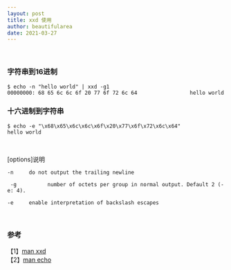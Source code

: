 ```yaml
---
layout: post
title: xxd 使用
author: beautifularea
date: 2021-03-27
---
```


<br/>

### 字符串到16进制
```shell
$ echo -n "hello world" | xxd -g1
00000000: 68 65 6c 6c 6f 20 77 6f 72 6c 64                 hello world
```

### 十六进制到字符串
```shell
$ echo -e "\x68\x65\x6c\x6c\x6f\x20\x77\x6f\x72\x6c\x64"
hello world
```
<br/>

[options]说明  
```shell
-n     do not output the trailing newline
```
```shell
 -g          number of octets per group in normal output. Default 2 (-e: 4).
```
```shell
-e     enable interpretation of backslash escapes
```

<br>

### 参考
【1】[man xxd](https://linux.die.net/man/1/xxd)  
【2】[man echo](https://www.man7.org/linux/man-pages/man1/echo.1.html)
